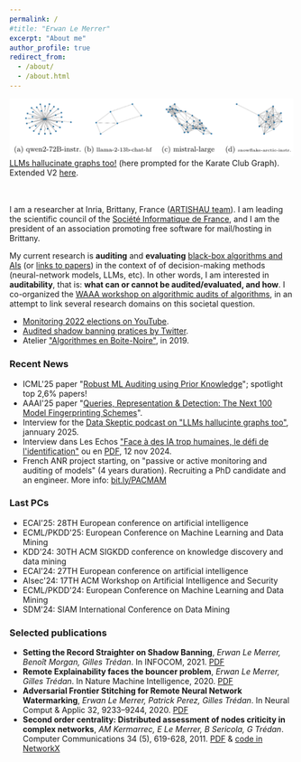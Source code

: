 ```yaml
---
permalink: /
#title: "Erwan Le Merrer"
excerpt: "About me"
author_profile: true
redirect_from: 
  - /about/
  - /about.html
---
```


![LLM graph hallucinations](/images/hallus.png)
[LLMs hallucinate graphs too!](https://github.com/erwanlemerrer/erwanlemerrer.github.io/blob/master/files/LMGT_llms-hallucinate-graphs-too_complexnetworks2024.pdf) (here prompted for the Karate Club Graph). Extended V2 [here](https://arxiv.org/abs/2409.00159v3).
<br />
<br />
<br />

I am a researcher at Inria, Brittany, France ([ARTISHAU team](https://team.inria.fr/artishau/)). 
I am leading the scientific council of the [Société Informatique de France](https://www.societe-informatique-de-france.fr/), and I am the president of an association promoting free software for mail/hosting in Brittany.

My current research is **auditing** and **evaluating** [black-box algorithms and AIs](https://hal.inria.fr/hal-03940259v1/document) (or [links to papers](https://github.com/erwanlemerrer/blackbox-algorithms)) in the context of of decision-making methods (neural-network models, LLMs, etc). In other words, I am interested in **auditability**, that is: **what can or cannot be audited/evaluated, and how**. 
I co-organized the [WAAA workshop on algorithmic audits of algorithms](https://algorithmic-audits.github.io/), in an attempt to link several research domains on this societal question.
* [Monitoring 2022 elections on YouTube](https://www.lemonde.fr/blog/binaire/2022/07/05/le-recommandeur-les-sondages-et-laudit-en-boite-noire-de-youtube/).
* [Audited shadow banning pratices by Twitter](https://twitter.com/whosban_?lang=en).
* Atelier ["Algorithmes en Boite-Noire"](http://atelier-blackbox.conf.citi-lab.fr/), in 2019.

### Recent News
* ICML'25 paper "[Robust ML Auditing using Prior Knowledge](https://arxiv.org/abs/2505.04796)"; spotlight top 2,6% papers!
* AAAI'25 paper "[Queries, Representation & Detection: The Next 100 Model Fingerprinting
Schemes](https://ojs.aaai.org/index.php/AAAI/article/view/33848/36003)".
* Interview for the [Data Skeptic podcast on "LLMs hallucinte graphs too"](https://dataskeptic.com/blog/episodes/2025/auditing-llms-and-twitter), jannuary 2025.
* Interview dans Les Echos ["Face à des IA trop humaines, le défi de l'identification"](https://www.lesechos.fr/idees-debats/sciences-prospective/face-a-des-ia-trop-humaines-le-defi-de-lidentification-2130934) ou en [PDF](https://github.com/erwanlemerrer/erwanlemerrer.github.io/blob/master/files/Les%20Echos-Face%20a%CC%80%20des%20IA%20trop%20humaines%2C%20le%20de%CC%81fi%20de%20l'identification-12112024.pdf), 12 nov 2024.
* French ANR project starting, on "passive or active monitoring and auditing of models" (4 years duration). Recruiting a PhD candidate and an engineer. More info: [bit.ly/PACMAM](https://bit.ly/PACMAM)

### Last PCs
* ECAI'25: 28TH European conference on artificial intelligence
* ECML/PKDD'25: European Conference on Machine Learning and Data Mining
* KDD'24: 30TH ACM SIGKDD conference on knowledge discovery and data mining
* ECAI'24: 27TH European conference on artificial intelligence
* AIsec'24: 17TH ACM Workshop on Artificial Intelligence and Security 
* ECML/PKDD'24: European Conference on Machine Learning and Data Mining
* SDM'24: SIAM International Conference on Data Mining

### Selected publications
  
* **Setting the Record Straighter on Shadow Banning**, *Erwan Le Merrer, Benoît Morgan, Gilles Trédan*. In INFOCOM, 2021. [PDF](https://raw.githubusercontent.com/erwanlemerrer/erwanlemerrer.github.io/master/files/Setting_the_Record_Straighter_on_Shadow_Banning.pdf)
* **Remote Explainability faces the bouncer problem**, *Erwan Le Merrer, Gilles Trédan*. In Nature Machine Intelligence, 2020. [PDF](https://raw.githubusercontent.com/erwanlemerrer/erwanlemerrer.github.io/master/files/LeMerrer_et_al-2020-Nature_Machine_Intelligence.pdf)
* **Adversarial Frontier Stitching for Remote Neural Network Watermarking**, *Erwan Le Merrer, Patrick Perez, Gilles Trédan*. In Neural Comput & Applic 32, 9233–9244, 2020. [PDF](https://hal.science/hal-02264449/file/main-nca.pdf)
* **Second order centrality: Distributed assessment of nodes criticity in complex networks**, *AM Kermarrec, E Le Merrer, B Sericola, G Trédan*. Computer Communications 34 (5), 619-628, 2011. [PDF](https://homepages.laas.fr/gtredan/pdf/SOC_COMCOM2010.pdf) & [code in NetworkX](https://networkx.org/documentation/stable/reference/algorithms/generated/networkx.algorithms.centrality.second_order_centrality.html)

